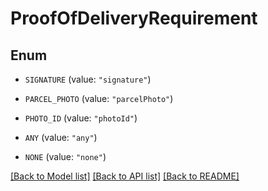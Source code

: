 # ProofOfDeliveryRequirement

## Enum


* `SIGNATURE` (value: `"signature"`)

* `PARCEL_PHOTO` (value: `"parcelPhoto"`)

* `PHOTO_ID` (value: `"photoId"`)

* `ANY` (value: `"any"`)

* `NONE` (value: `"none"`)


[[Back to Model list]](../README.md#documentation-for-models) [[Back to API list]](../README.md#documentation-for-api-endpoints) [[Back to README]](../README.md)


